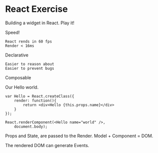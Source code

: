 # React Exercise
Building a widget in React. Play it!


Speed!

	React rends in 60 fps 
	Render < 16ms

Declarative

	Easier to reason about
	Easier to prevent bugs

Composable


Our Hello world.


	var Hello = React.createClass({
		render: function(){
			return <div>Hello {this.props.name}</div>
		}
	});	

	React.renderComponent(<Hello name="world" />, 
		document.body);


Props and State, are passed to the Render.
Model + Component = DOM.

The rendered DOM can generate Events.